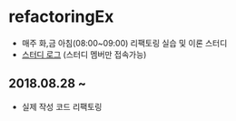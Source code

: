 # refactoringEx
- 매주 화,금 아침(08:00~09:00) 리팩토링 실습 및 이론 스터디
- [스터디 로그](https://docs.google.com/document/d/1Ck-qunfVbavIDZcR_C1sJvhs-t_2fGF8vWYzvkzsjZ4/edit?usp=sharing) (스터디 멤버만 접속가능)

## 2018.08.28 ~
- 실제 작성 코드 리팩토링
